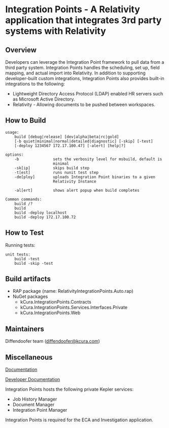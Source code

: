 # Integration Points - A Relativity application that integrates 3rd party systems with Relativity
 
## Overview
 
Developers can leverage the Integration Point framework to pull data from a
third party system. Integration Points handles the scheduling, set up, field
mapping, and actual import into Relativity. In addition to supporting
developer-built custom integrations, Integration Points also provides built-in
integrations to the following:

* Lightweight Directory Access Protocol (LDAP) enabled HR servers such as
Microsoft Active Directory. 
* Relativity - Allowing documents to be pushed between workspaces.
 
## How to Build
 
    usage:
        build [debug|release] [dev|alpha|beta|rc|gold]
        [-b quiet|minimal|normal|detailed|diagnostic] [-skip] [-test]
        [-deploy 1234567 172.17.100.47] [-alert] [help|?]

    options:
        -b               sets the verbosity level for msbuild, default is
                         minimal
        -sk[ip]          skips build step
        -t[est]          runs nunit test step
        -de[ploy]        uploads Integration Point binaries to a given
    	                 Relativity Instance

        -al[ert]         shows alert popup when build completes

	Common commands:
        build /?
    	build
    	build -deploy localhost
    	build -deploy 172.17.100.72
	
## How to Test
Running tests:

    unit tests:
        build -test
    	build -skip -test
 
## Build artifacts
 
* RAP package (name: RelativityIntegrationPoints.Auto.rap)
* NuGet packages
    * kCura.IntegrationPoints.Contracts
    * kCura.IntegrationPoints.Services.Interfaces.Private
    * kCura.IntegrationPoints.Web
 
## Maintainers
 
Diffendoofer team (diffendoofer@kcura.com)
 
## Miscellaneous
 
[Documentation](https://help.kcura.com/integrationpoints/Content/Relativity_Integration_Points/Integration_Points/Relativity_Integration_Points.htm)

[Developer Documentation](https://platform.kcura.com/9.3/Content/Relativity_Integration_Points/Get_started_with_integration_points.htm)

Integration Points hosts the following private Kepler services:
* Job History Manager
* Document Manager
* Integration Point Manager

Integration Points is required for the ECA and Investigation
application.
